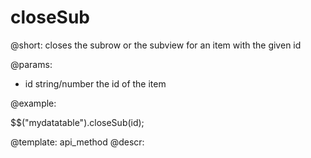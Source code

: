 closeSub
=============

@short:
	closes the subrow or the subview for an item with the given id

@params:

- id		string/number		the id of the item



@example:

$$("mydatatable").closeSub(id);

@template:	api_method
@descr:

